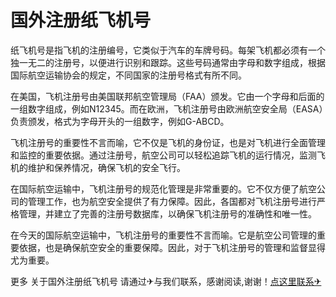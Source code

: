 # 国外注册纸飞机号

纸飞机号是指飞机的注册编号，它类似于汽车的车牌号码。每架飞机都必须有一个独一无二的注册号，以便进行识别和跟踪。这些号码通常由字母和数字组成，根据国际航空运输协会的规定，不同国家的注册号格式有所不同。

在美国，飞机注册号由美国联邦航空管理局（FAA）颁发。它由一个字母和后面的一组数字组成，例如N12345。而在欧洲，飞机注册号由欧洲航空安全局（EASA）负责颁发，格式为字母开头的一组数字，例如G-ABCD。

飞机注册号的重要性不言而喻，它不仅是飞机的身份证，也是对飞机进行全面管理和监控的重要依据。通过注册号，航空公司可以轻松追踪飞机的运行情况，监测飞机的维护和保养情况，确保飞机的安全飞行。

在国际航空运输中，飞机注册号的规范化管理是非常重要的。它不仅方便了航空公司的管理工作，也为航空安全提供了有力保障。因此，各国都对飞机注册号进行严格管理，并建立了完善的注册号数据库，以确保飞机注册号的准确性和唯一性。

在今天的国际航空运输中，飞机注册号的重要性不言而喻。它是航空公司管理的重要依据，也是确保航空安全的重要保障。因此，对于飞机注册号的管理和监督显得尤为重要。

更多 关于国外注册纸飞机号 请通过✈与我们联系，感谢阅读,谢谢！[点这里联系✈](https://1.k02.cc)
